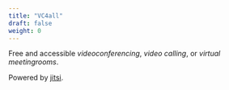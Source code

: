 ```yaml
---
title: "VC4all"
draft: false
weight: 0
---
```

Free and accessible *videoconferencing*, *video calling*, or *virtual meetingrooms*.

Powered by [jitsi](https://jitsi.org).
